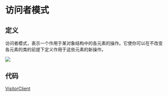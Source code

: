 # 访问者模式

## 定义

访问者模式，表示一个作用于某对象结构中的各元素的操作。它使你可以在不改变各元素的类的前提下定义作用于这些元素的新操作。

![](https://technotes.oss-cn-shenzhen.aliyuncs.com/2023/202305131735137.png)

## 代码

[VisitorClient](VisitorClient.java)